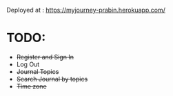 Deployed at : https://myjourney-prabin.herokuapp.com/

# TODO:
- <strike> Register and Sign In</strike>
- Log Out
- <strike> Journal Topics</strike>
- <strike>Search Journal by topics</srrike>
- Time zone

